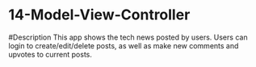 # 14-Model-View-Controller

#Description 
This app shows the tech news posted by users. Users can login to create/edit/delete posts, as well as make new comments and upvotes to current posts.
